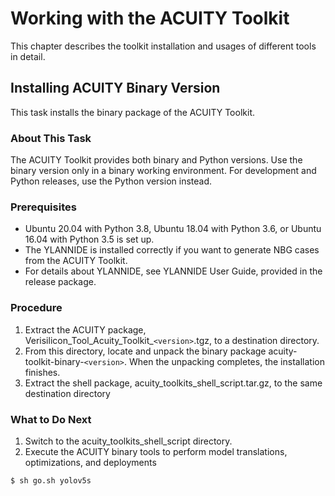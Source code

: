 # Working with the ACUITY Toolkit
This chapter describes the toolkit installation and usages of different tools in detail.

## Installing ACUITY Binary Version
This task installs the binary package of the ACUITY Toolkit.

### About This Task
The ACUITY Toolkit provides both binary and Python versions. Use the binary version only in a binary working environment. For development and Python releases, use the Python version instead.

### Prerequisites 

  - Ubuntu 20.04 with Python 3.8, Ubuntu 18.04 with Python 3.6, or Ubuntu 16.04 with Python 3.5 is set up.
  - The YLANNIDE is installed correctly if you want to generate NBG cases from the ACUITY Toolkit.
  - For details about YLANNIDE, see YLANNIDE User Guide, provided in the release package.

### Procedure
1. Extract the ACUITY package, Verisilicon_Tool_Acuity_Toolkit_`<version>`.tgz, to a destination directory.
2. From this directory, locate and unpack the binary package acuity-toolkit-binary-`<version>`. When the unpacking completes, the installation finishes.
3. Extract the shell package, acuity_toolkits_shell_script.tar.gz, to the same destination directory

### What to Do Next
1. Switch to the acuity_toolkits_shell_script directory.
2. Execute the ACUITY binary tools to perform model translations, optimizations, and deployments

```bash
$ sh go.sh yolov5s
```
